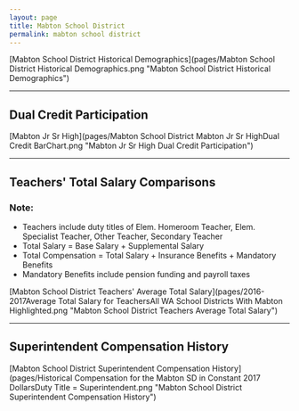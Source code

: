 ```yaml
---
layout: page
title: Mabton School District
permalink: mabton school district
---
```



[Mabton School District Historical Demographics](pages/Mabton School District Historical Demographics.png "Mabton School District Historical Demographics")

___

## Dual Credit Participation

[Mabton Jr Sr High](pages/Mabton School District Mabton Jr Sr HighDual Credit BarChart.png "Mabton Jr Sr High Dual Credit Participation")


___

## Teachers' Total Salary Comparisons
### Note:
- Teachers include duty titles of Elem. Homeroom Teacher, Elem. Specialist Teacher, Other Teacher, Secondary Teacher
- Total Salary = Base Salary + Supplemental Salary
- Total Compensation = Total Salary + Insurance Benefits + Mandatory Benefits
- Mandatory Benefits include pension funding and payroll taxes

[Mabton School District Teachers' Average Total Salary](pages/2016-2017Average Total Salary for TeachersAll WA School Districts With Mabton Highlighted.png "Mabton School District Teachers Average Total Salary")


___

## Superintendent Compensation History

[Mabton School District Superintendent Compensation History](pages/Historical Compensation for the Mabton SD in Constant 2017 DollarsDuty Title = Superintendent.png "Mabton School District Superintendent Compensation History")


